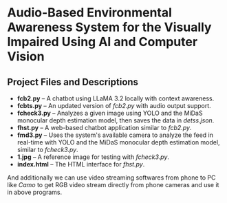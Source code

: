 # Audio-Based Environmental Awareness System for the Visually Impaired Using AI and Computer Vision

## Project Files and Descriptions

- **fcb2.py** – A chatbot using LLaMA 3.2 locally with context awareness.  
- **fcbts.py** – An updated version of *fcb2.py* with audio output support.  
- **fcheck3.py** – Analyzes a given image using YOLO and the MiDaS monocular depth estimation model, then saves the data in *detss.json*.  
- **fhst.py** – A web-based chatbot application similar to *fcb2.py*.  
- **fmd3.py** – Uses the system's available camera to analyze the feed in real-time with YOLO and the MiDaS monocular depth estimation model, similar to *fcheck3.py*.  
- **1.jpg** – A reference image for testing with *fcheck3.py*.  
- **index.html** – The HTML interface for *fhst.py*.

And additionally we can use video streaming softwares from phone to PC like *Camo* to get RGB video stream directly from phone cameras and use it in above programs.
